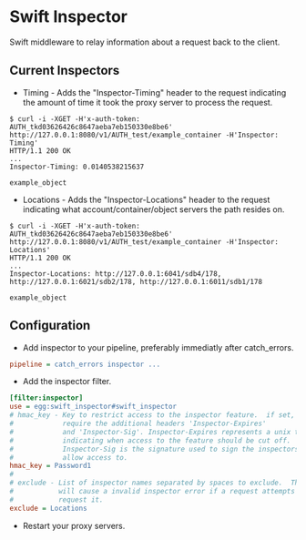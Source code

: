 Swift Inspector
===============

Swift middleware to relay information about a request back to the client.

Current Inspectors
------------------

* Timing - Adds the "Inspector-Timing" header to the request indicating the
  amount of time it took the proxy server to process the request.

```Shell
$ curl -i -XGET -H'x-auth-token: AUTH_tkd03626426c8647aeba7eb150330e8be6' http://127.0.0.1:8080/v1/AUTH_test/example_container -H'Inspector: Timing'
HTTP/1.1 200 OK
...
Inspector-Timing: 0.0140538215637

example_object
```

* Locations - Adds the "Inspector-Locations" header to the request indicating 
  what account/container/object servers the path resides on.

```Shell
$ curl -i -XGET -H'x-auth-token: AUTH_tkd03626426c8647aeba7eb150330e8be6' http://127.0.0.1:8080/v1/AUTH_test/example_container -H'Inspector: Locations'
HTTP/1.1 200 OK
...
Inspector-Locations: http://127.0.0.1:6041/sdb4/178, http://127.0.0.1:6021/sdb2/178, http://127.0.0.1:6011/sdb1/178

example_object
```

Configuration
-------------

* Add inspector to your pipeline, preferably immediatly after catch_errors.

```INI
pipeline = catch_errors inspector ...
```

* Add the inspector filter.

```INI
[filter:inspector]
use = egg:swift_inspector#swift_inspector
# hmac_key - Key to restrict access to the inspector feature.  if set, will
#            require the additional headers 'Inspector-Expires'
#            and 'Inspector-Sig'. Inspector-Expires represents a unix timestamp
#            indicating when access to the feature should be cut off.
#            Inspector-Sig is the signature used to sign the inspectors to
#            allow access to.
hmac_key = Password1
#
# exclude - List of inspector names separated by spaces to exclude.  This 
#           will cause a invalid inspector error if a request attempts to
#           request it.
exclude = Locations
```

* Restart your proxy servers.
